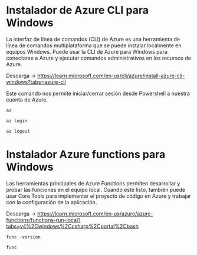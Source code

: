 # Instalador de Azure CLI para Windows
La interfaz de línea de comandos (CLI) de Azure es una herramienta de línea de comandos multiplataforma que se puede instalar localmente en equipos Windows. Puede usar la CLI de Azure para Windows para conectarse a Azure y ejecutar comandos administrativos en los recursos de Azure.

Descarga -> https://learn.microsoft.com/en-us/cli/azure/install-azure-cli-windows?tabs=azure-cli

Este comando nos permite iniciar/cerrar sesión desde Powershell a nuestra cuenta de Azure.
```
az
```
```
az login
```
```
az logout
```

# Instalador Azure functions para Windows
Las herramientas principales de Azure Functions permiten desarrollar y probar las funciones en el equipo local. Cuando esté listo, también puede usar Core Tools para implementar el proyecto de código en Azure y trabajar con la configuración de la aplicación.

Descarga -> https://learn.microsoft.com/en-us/azure/azure-functions/functions-run-local?tabs=v4%2Cwindows%2Ccsharp%2Cportal%2Cbash

```
func -version
```
```
func
```
